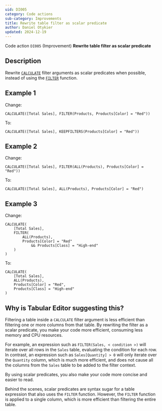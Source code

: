 ```yaml
---
uid: DI005
category: Code actions
sub-category: Improvements
title: Rewrite table filter as scalar predicate
author: Daniel Otykier
updated: 2024-12-19
---
```


Code action `DI005` (Improvement) **Rewrite table filter as scalar predicate**

## Description

Rewrite [`CALCULATE`](https://dax.guide/CALCULATE) filter arguments as scalar predicates when possible, instead of using the [`FILTER`](https://dax.guide/FILTER) function.

## Example 1

Change:
```dax
CALCULATE([Total Sales], FILTER(Products, Products[Color] = "Red"))
```
To:
```dax
CALCULATE([Total Sales], KEEPFILTERS(Products[Color] = "Red"))
```

## Example 2

Change:
```dax
CALCULATE([Total Sales], FILTER(ALL(Products), Products[Color] = "Red"))
```
To:
```dax
CALCULATE([Total Sales], ALL(Products), Products[Color] = "Red")
```

## Example 3

Change:
```dax
CALCULATE(
    [Total Sales],
    FILTER(
        ALL(Products), 
        Products[Color] = "Red" 
            && Products[Class] = "High-end"
    )
)
```
To:
```dax
CALCULATE(
    [Total Sales], 
    ALL(Products),
    Products[Color] = "Red", 
    Products[Class] = "High-end"
)
```

## Why is Tabular Editor suggesting this?

Filtering a table inside a `CALCULATE` filter argument is less efficient than filtering one or more columns from that table. By rewriting the filter as a scalar predicate, you make your code more efficient, consuming less memory and CPU resources.

For example, an expression such as `FILTER(Sales, < condition >)` will iterate over all rows in the `Sales` table, evaluating the condition for each row. In contrast, an expression such as `Sales[Quantity] > 0` will only iterate over the `Quantity` column, which is much more efficient, and does not cause all the columns from the `Sales` table to be added to the filter context.

By using scalar predicates, you also make your code more concise and easier to read.

Behind the scenes, scalar predicates are syntax sugar for a table expression that also uses the `FILTER` function. However, the `FILTER` function is applied to a single column, which is more efficient than filtering the entire table.